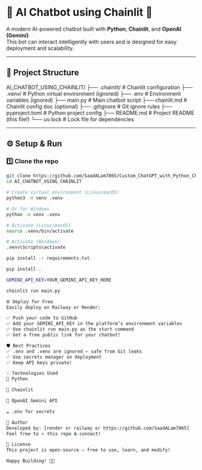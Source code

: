 # 🤖 AI Chatbot using Chainlit 🚀

A modern AI-powered chatbot built with **Python**, **Chainlit**, and **OpenAI (Gemini)**.  
This bot can interact intelligently with users and is designed for easy deployment and scalability.

---

## 📂 **Project Structure**

AI_CHATBOT_USING_CHAINLIT/
├── .chainlit/ # Chainlit configuration
├── .venv/ # Python virtual environment (ignored)
├── .env # Environment variables (ignored)
├── main.py # Main chatbot script
├── chainlit.md # Chainlit config doc (optional)
├── .gitignore # Git ignore rules
├── pyproject.toml # Python project config
├── README.md # Project README (this file!)
└── uv.lock # Lock file for dependencies


---

## ⚙️ **Setup & Run**

### 1️⃣ Clone the repo

```bash
git clone https://github.com/SaadALam7865/Custom_ChatGPT_with_Python_Chainlit-
cd AI_CHATBOT_USING_CHAINLIT

# Create virtual environment (Linux/macOS)
python3 -m venv .venv

# Or for Windows
python -m venv .venv

# Activate (Linux/macOS)
source .venv/bin/activate

# Activate (Windows)
.venv\Scripts\activate

pip install -r requirements.txt

pip install .

GEMINI_API_KEY=YOUR_GEMINI_API_KEY_HERE

chainlit run main.py

🌐 Deploy for Free
Easily deploy on Railway or Render:

✅ Push your code to GitHub
✅ Add your GEMINI_API_KEY in the platform’s environment variables
✅ Use chainlit run main.py as the start command
✅ Get a free public link for your chatbot!

🛡️ Best Practices
✅ .env and .venv are ignored — safe from Git leaks
✅ Use secrets manager on deployment
✅ Keep API keys private!

💡 Technologies Used
🐍 Python

🔗 Chainlit

🤖 OpenAI Gemini API

☁️ .env for secrets

👑 Author
Developed by: [render or railway or https://github.com/SaadALam7865]
Feel free to ⭐️ this repo & connect!

📜 License
This project is open-source — free to use, learn, and modify!

Happy Building! 🚀✨